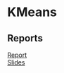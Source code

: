 # KMeans

## Reports
 [Report](https://github.com/MarcoTrambusti/KMeans/blob/main/PresentationKMeans.pdf)\
 [Slides](https://github.com/MarcoTrambusti/KMeans/blob/main/PresentationKMeans.pdf)


